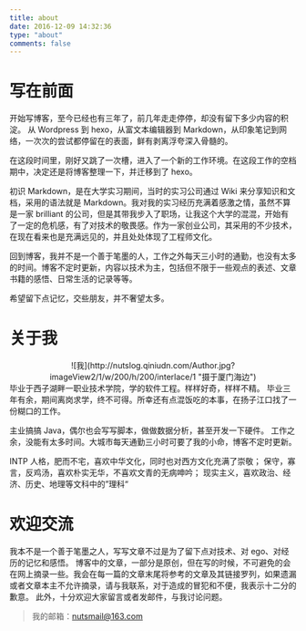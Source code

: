 ```yaml
---
title: about
date: 2016-12-09 14:32:36
type: "about"
comments: false
---
```


# 写在前面
开始写博客，至今已经也有三年了，前几年走走停停，却没有留下多少内容的积淀。
从 Wordpress 到 hexo，从富文本编辑器到 Markdown，从印象笔记到网络，一次次的尝试都停留在的表面，鲜有剥离浮夸深入骨髓的。

在这段时间里，刚好又跳了一次槽，进入了一个新的工作环境。在这段工作的空档期中，决定还是将博客整理一下，并迁移到了 hexo。

初识 Markdown，是在大学实习期间，当时的实习公司通过 Wiki 来分享知识和文档，采用的语法就是 Markdown。我对我的实习经历充满着感激之情，虽然不算是一家 brilliant 的公司，但是其带我步入了职场，让我这个大学的混混，开始有了一定的危机感，有了对技术的敬畏感。作为一家创业公司，其采用的不少技术，在现在看来也是充满远见的，并且处处体现了工程师文化。

回到博客，我并不是一个善于笔墨的人，工作之外每天三小时的通勤，也没有太多的时间。博客不定时更新，内容以技术为主，包括但不限于一些观点的表述、文章书籍的感悟、日常生活的记录等等。

希望留下点记忆，交些朋友，并不奢望太多。

# 关于我
<div align=center>![我](http://nutslog.qiniudn.com/Author.jpg?imageView2/1/w/200/h/200/interlace/1 "摄于厦门海边")</div>
毕业于西子湖畔一职业技术学院，学的软件工程。样样好奇，样样不精。
毕业三年有余，期间离岗求学，终不可得。所幸还有点混饭吃的本事，在扬子江口找了一份糊口的工作。

主业搞搞 Java，偶尔也会写写脚本，做做数据分析，甚至开发一下硬件。
工作之余，没能有太多时间。大城市每天通勤三小时可要了我的小命，博客不定时更新。

INTP 人格，肥而不宅，喜欢中华文化，同时也对西方文化充满了崇敬；
保守，寡言，反鸡汤，喜欢朴实无华，不喜欢文青的无病呻吟；
现实主义，喜欢政治、经济、历史、地理等文科中的”理科“

# 欢迎交流
我本不是一个善于笔墨之人，写写文章不过是为了留下点对技术、对 ego、对经历的记忆和感悟。
博客中的文章，一部分是原创，但在写的时候，不可避免的会在网上摘录一些。我会在每一篇的文章末尾将参考的文章及其链接罗列，如果遗漏或者文章本主不允许摘录，请与我联系，对于造成的冒犯和不便，我表示十二分的歉意。
此外，十分欢迎大家留言或者发邮件，与我讨论问题。

> 我的邮箱：<nutsmail@163.com>

